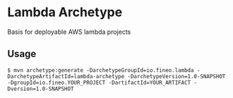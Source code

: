# Lambda Archetype

Basis for deployable AWS lambda projects

## Usage

```
$ mvn archetype:generate -DarchetypeGroupId=io.fineo.lambda -DarchetypeArtifactId=lambda-archetype -DarchetypeVersion=1.0-SNAPSHOT -DgroupId=io.fineo.YOUR_PROJECT -DartifactId=YOUR_ARTIFACT -Dversion=1.0-SNAPSHOT
```
